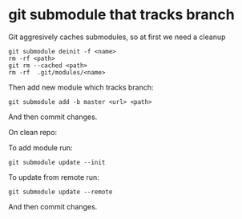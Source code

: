 # git submodule that tracks branch

Git aggresively caches submodules, so at first we need a cleanup
```
git submodule deinit -f <name>
rm -rf <path>
git rm --cached <path>
rm -rf  .git/modules/<name>
```

Then add new module which tracks branch:
```
git submodule add -b master <url> <path>
```
And then commit changes.

On clean repo:

To add module run:
```
git submodule update --init
```

To update from remote run:
```
git submodule update --remote
```
And then commit changes.
